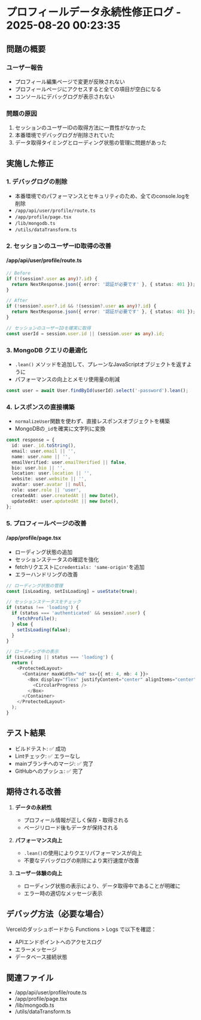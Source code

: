 # プロフィールデータ永続性修正ログ - 2025-08-20 00:23:35

## 問題の概要

### ユーザー報告
- プロフィール編集ページで変更が反映されない
- プロフィールページにアクセスすると全ての項目が空白になる
- コンソールにデバッグログが表示されない

### 問題の原因
1. セッションのユーザーIDの取得方法に一貫性がなかった
2. 本番環境でデバッグログが削除されていた
3. データ取得タイミングとローディング状態の管理に問題があった

## 実施した修正

### 1. デバッグログの削除
- 本番環境でのパフォーマンスとセキュリティのため、全てのconsole.logを削除
- `/app/api/user/profile/route.ts`
- `/app/profile/page.tsx`
- `/lib/mongodb.ts`
- `/utils/dataTransform.ts`

### 2. セッションのユーザーID取得の改善

#### /app/api/user/profile/route.ts
```typescript
// Before
if (!(session?.user as any)?.id) {
  return NextResponse.json({ error: '認証が必要です' }, { status: 401 });
}

// After
if (!session?.user?.id && !(session?.user as any)?.id) {
  return NextResponse.json({ error: '認証が必要です' }, { status: 401 });
}

// セッションのユーザーIDを確実に取得
const userId = session.user.id || (session.user as any).id;
```

### 3. MongoDB クエリの最適化
- `.lean()` メソッドを追加して、プレーンなJavaScriptオブジェクトを返すように
- パフォーマンスの向上とメモリ使用量の削減

```typescript
const user = await User.findById(userId).select('-password').lean();
```

### 4. レスポンスの直接構築
- `normalizeUser`関数を使わず、直接レスポンスオブジェクトを構築
- MongoDBの`_id`を確実に文字列に変換

```typescript
const response = {
  id: user._id.toString(),
  email: user.email || '',
  name: user.name || '',
  emailVerified: user.emailVerified || false,
  bio: user.bio || '',
  location: user.location || '',
  website: user.website || '',
  avatar: user.avatar || null,
  role: user.role || 'user',
  createdAt: user.createdAt || new Date(),
  updatedAt: user.updatedAt || new Date(),
};
```

### 5. プロフィールページの改善

#### /app/profile/page.tsx
- ローディング状態の追加
- セッションステータスの確認を強化
- fetchリクエストに`credentials: 'same-origin'`を追加
- エラーハンドリングの改善

```typescript
// ローディング状態の管理
const [isLoading, setIsLoading] = useState(true);

// セッションステータスをチェック
if (status !== 'loading') {
  if (status === 'authenticated' && session?.user) {
    fetchProfile();
  } else {
    setIsLoading(false);
  }
}

// ローディング中の表示
if (isLoading || status === 'loading') {
  return (
    <ProtectedLayout>
      <Container maxWidth="md" sx={{ mt: 4, mb: 4 }}>
        <Box display="flex" justifyContent="center" alignItems="center" minHeight="400px">
          <CircularProgress />
        </Box>
      </Container>
    </ProtectedLayout>
  );
}
```

## テスト結果
- ビルドテスト: ✅ 成功
- Lintチェック: ✅ エラーなし
- mainブランチへのマージ: ✅ 完了
- GitHubへのプッシュ: ✅ 完了

## 期待される改善

1. **データの永続性**
   - プロフィール情報が正しく保存・取得される
   - ページリロード後もデータが保持される

2. **パフォーマンス向上**
   - `.lean()`の使用によりクエリパフォーマンスが向上
   - 不要なデバッグログの削除により実行速度が改善

3. **ユーザー体験の向上**
   - ローディング状態の表示により、データ取得中であることが明確に
   - エラー時の適切なメッセージ表示

## デバッグ方法（必要な場合）

Vercelのダッシュボードから Functions > Logs で以下を確認：
- APIエンドポイントへのアクセスログ
- エラーメッセージ
- データベース接続状態

## 関連ファイル
- /app/api/user/profile/route.ts
- /app/profile/page.tsx
- /lib/mongodb.ts
- /utils/dataTransform.ts
